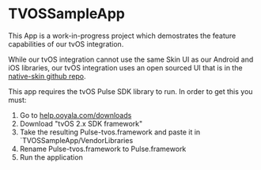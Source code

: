 # TVOSSampleApp

This App is a work-in-progress project which demostrates the feature capabilities of our tvOS integration.

While our tvOS integration cannot use the same Skin UI as our Android and iOS libraries, our tvOS integration uses an open sourced UI that is in the [native-skin github repo](https://github.com/ooyala/native-skin).

This app requires the tvOS Pulse SDK library to run.  In order to get this you must:

1. Go to [help.ooyala.com/downloads](help.ooyala.com/downloads)
1. Download "tvOS 2.x SDK framework"
1. Take the resulting Pulse-tvos.framework and paste it in `TVOSSampleApp/VendorLibraries
1. Rename Pulse-tvos.framework to Pulse.framework
1. Run the application
